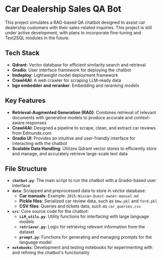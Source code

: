 

# Car Dealership Sales QA Bot

This project simulates a RAG-based QA chatbot designed to assist car dealership customers with their sales-related inquiries. This project is still under active development, with plans to incorporate fine-tuning and Text2SQL modules in the future.

## **Tech Stack**
- **Qdrant**: Vector database for efficient similarity search and retrieval
- **Gradio**: User interface framework for deploying the chatbot
- **lmdeploy**: Lightweight model deployment framework
- **Crawl4AI**: A web crawler for scraping LLM-ready data
- **bge embedder and reranker**: Embedding and reranking models

## **Key Features**
- **Retrieval-Augmented Generation (RAG)**: Combines retrieval of relevant documents with generative models to produce accurate and context-aware responses
- **Crawl4AI**: Designed a pipeline to scrape, clean, and extract car reviews from Edmunds.com
- **Gradio UI**: Provides an intuitive and user-friendly interface for interacting with the chatbot
- **Scalable Data Handling**: Utilizes Qdrant vector stores to efficiently store and manage, and accurately retrieve large-scale text data

## **File Structure**
- **`chatbot.py`**: The main script to run the chatbot with a Gradio-based user interface
- **`data`**: Scrapped and preprocessed data to store in vector database:
  - **Car manuals**: Example: `2015-Nissan-Quest-owner-manual.md`
  - **Pickle files**: Serialized car review data, such as `bmw.pkl` and `ford.pkl`
  - **CSV files**: Queries and tickets data, such as `car_queries.csv`
- **`src`**: Core source code for the chatbot:
  - **`LLM_utils.py`**: Utility functions for interfacing with large language models
  - **`retriever.py`**: Logic for retrieving relevant information from the dataset
  - **`prompt.py`**: Functions for generating and managing prompts for the language model
- **`notebooks`**: Development and testing notebooks for experimenting with and refining the chatbot's functionality

